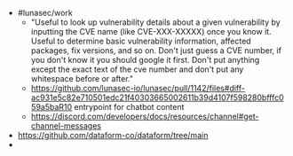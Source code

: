 - #lunasec/work
	- "Useful to look up vulnerability details about a given vulnerability by inputting the CVE name (like CVE-XXX-XXXXX) once you know it. Useful to determine basic vulnerability information, affected packages, fix versions, and so on. Don't just guess a CVE number, if you don't know it you should google it first. Don't put anything except the exact text of the cve number and don't put any whitespace before or after."
	- https://github.com/lunasec-io/lunasec/pull/1142/files#diff-ac931e5c82e710501edc21f40303665002611b39d4107f598280bfffc059a5baR10 entrypoint for chatbot content
	- https://discord.com/developers/docs/resources/channel#get-channel-messages
- https://github.com/dataform-co/dataform/tree/main
-